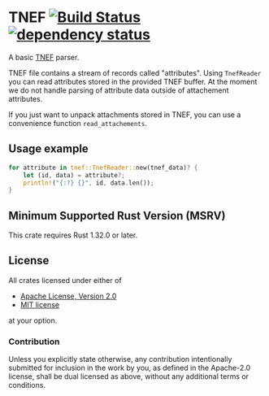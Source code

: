 # TNEF [![Build Status](https://travis-ci.org/newpavlov/tnef.svg?branch=master)](https://travis-ci.org/newpavlov/tnef) [![dependency status](https://deps.rs/repo/github/newpavlov/tnef/status.svg)](https://deps.rs/repo/github/newpavlov/tnef)
A basic [TNEF] parser.

TNEF file contains a stream of records called "attributes". Using `TnefReader`
you can read attributes stored in the provided TNEF buffer. At the moment we do
not handle parsing of attribute data outside of attachement attributes.

If you just want to unpack attachments stored in TNEF, you can use a
convenience function `read_attachements`.

[TNEF]: https://en.wikipedia.org/wiki/Transport_Neutral_Encapsulation_Format

## Usage example
```rust
for attribute in tnef::TnefReader::new(tnef_data)? {
    let (id, data) = attribute?;
    println!("{:?} {}", id, data.len());
}
```

## Minimum Supported Rust Version (MSRV)
This crate requires Rust 1.32.0 or later.

## License

All crates licensed under either of

 * [Apache License, Version 2.0](http://www.apache.org/licenses/LICENSE-2.0)
 * [MIT license](http://opensource.org/licenses/MIT)

at your option.

### Contribution

Unless you explicitly state otherwise, any contribution intentionally submitted
for inclusion in the work by you, as defined in the Apache-2.0 license, shall be
dual licensed as above, without any additional terms or conditions.
